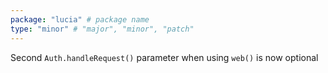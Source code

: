 ```yaml
---
package: "lucia" # package name
type: "minor" # "major", "minor", "patch"
---
```


Second `Auth.handleRequest()` parameter when using `web()` is now optional